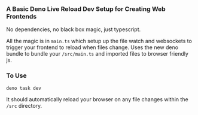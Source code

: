 ### A Basic Deno Live Reload Dev Setup for Creating Web Frontends

No dependencies, no black box magic, just typescript.

All the magic is in `main.ts` which setup up the file watch and websockets to trigger your frontend to reload when files change. Uses the new deno bundle to bundle your `/src/main.ts` and imported files to browser friendly js.

### To Use
`deno task dev`

It should automatically reload your browser on any file changes within the `/src` directory.